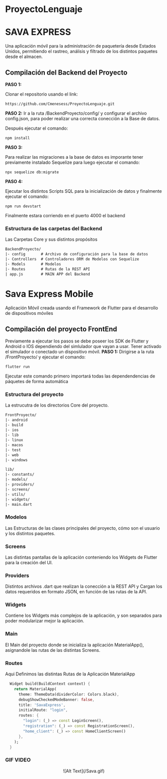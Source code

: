 # ProyectoLenguaje

# SAVA EXPRESS
Una aplicación móvil para la administración de paquetería desde Estados Unidos,
permitiendo el rastreo, análisis y filtrado de los distintos paquetes desde el almacen.




## Compilación del Backend del Proyecto 

**PASO 1:**

Clonar el repositorio usando el link:

```
https://github.com/Cmenesess/ProyectoLenguaje.git
```

**PASO 2:**
Ir a la ruta /BackendProyecto/config/ y configurar el archivo config.json, para poder realizar una correcta 
conección a la Base de datos.

Después ejecutar el comando:
```
npm install 
```

**PASO 3:**

Para realizar las migraciones a la base de datos es imporante tener previamente instalado Sequelize
para luego ejecutar el comando:
```
npx sequelize db:migrate
```

**PASO 4:**

Ejecutar los distintos Scripts SQL para la inicialización de datos y finalmente ejecutar el comando:
```
npm run devstart
```
Finalmente estara corriendo en el puerto 4000 el backend

### Estructura de las carpetas del Backend
Las Carpetas Core y sus distintos propósitos
```
BackendProyecto/
|- config       # Archivo de configuración para la base de datos
|- Controllers  # Controladores ORM de Modelos con Sequelize
|- Models       # Modelos
|- Routes       # Rutas de la REST API
| app.js        # MAIN APP del Backend
```


# Sava Express Mobile

Aplicación Móvil creada usando el Framework de Flutter para el desarrollo de dispositivos móviles 

## Compilación del proyecto FrontEnd

Previamente a ejecutar los pasos se debe poseer los SDK de Flutter y Android o IOS dependiendo del simlulador que vayan a usar. Tener activado el simulador o conectado un dispositivo móvil.
**PASO 1:**
Dirigirse a la ruta /FrontProyecto/ y ejecutar el comando:

```
flutter run 
```
Ejecutar este comando primero importará todas las dependendencias de páquetes de forma automática


### Estructura del proyecto
La estrucutra de los directorios Core del proyecto.

```
FrontProyecto/
|- android
|- build
|- ios
|- lib
|- linux
|- macos
|- test
|- web
|- windows
```


```
lib/
|- constants/
|- models/
|- providers/
|- screens/
|- utils/
|- widgets/
|- main.dart
```

### Modelos

Las Estructuras de las clases principales del proyecto, cómo son el usuario y los distintos paquetes.

### Screens

Las distintas pantallas de la aplicación conteniendo los Widgets de Flutter para la creación del UI.

### Providers
Distintos archivos .dart que realizan la conección a la REST API y Cargan los datos requeridos en formato JSON, en función 
de las rutas de la API.

### Widgets
Contiene los Widgets más complejos de la aplicación, y son separados para poder modularizar mejor la aplicación.

### Main

El Main del proyecto donde se inicializa la aplicación MaterialApp(), asignandole las rutas de las distintas Screens.

### Routes

Aqui Definimos las distintas Rutas de la Aplicación MaterialApp

```dart
  Widget build(BuildContext context) {
    return MaterialApp(
      theme: ThemeData(dividerColor: Colors.black),
      debugShowCheckedModeBanner: false,
      title: 'SavaExpress',
      initialRoute: "login",
      routes: {
        "login": (_) => const LoginScreen(),
        "registration": (_) => const RegistrationScreen(),
        "home_client": (_) => const HomeClientScreen()
      },
    );
  }
```
### GIF VIDEO  </br>
<p align="center">
![Alt Text](/Sava.gif)
  <p>

